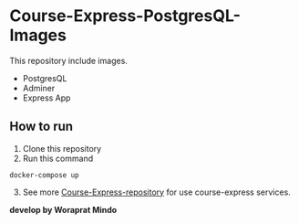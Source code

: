 # Course-Express-PostgresQL-Images
This repository include images.
- PostgresQL
- Adminer
- Express App

## How to run
1. Clone this repository
2. Run this command 
```
docker-compose up
```
3. See more [Course-Express-repository](https://github.com/worapratmnd/course-express) for use course-express services. 

**develop by Woraprat Mindo**
